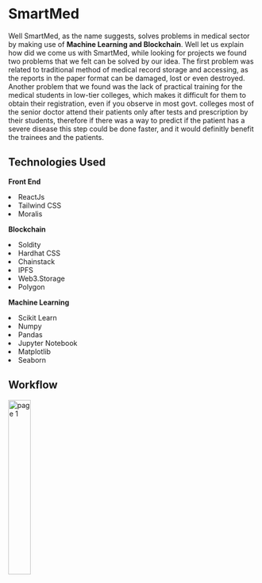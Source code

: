 # SmartMed
Well SmartMed, as the name suggests, solves problems in medical sector by making use of <B>Machine Learning and Blockchain</b>. 
Well let us explain how did we come us with SmartMed, while looking for projects we found two problems that we felt can be solved by our idea. The first problem was related to traditional method of medical record storage and accessing, as the reports in the paper format can be damaged, lost or even destroyed. Another problem that we found was the lack of practical training for the medical students in low-tier colleges, which makes it difficult for them to obtain their registration, even if you observe in most govt. colleges most of the senior doctor attend their patients only after tests and prescription by their students, therefore if there was a way to predict if the patient has a severe disease this step could be done faster, and it would definitly benefit the trainees and the patients.

## Technologies Used
<b>Front End</b>
<li>ReactJs</li>
<li>Tailwind CSS</li>
<li>Moralis</li>

<b>Blockchain</b>
<li>Soldity</li>
<li>Hardhat CSS</li>
<li>Chainstack</li>
<li>IPFS</li>
<li>Web3.Storage</li>
<li>Polygon</li>

<b>Machine Learning</b>
<li>Scikit Learn</li>
<li>Numpy</li>
<li>Pandas</li>
<li>Jupyter Notebook</li>
<li>Matplotlib</li>
<li>Seaborn</li>

## Workflow
<img src="https://imgur.com/Y1h946l" alt="page 1" width="30%"/>
